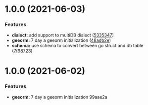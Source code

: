# 1.0.0 (2021-06-03)


### Features

* **dialect:** add support to multiDB dialect ([5335347](https://github.com/runmark/orm-7-days/commit/53353478608741954e446e1f82e91e5255fe0033))
* **geeorm:** 7 day a geeorm  initialization ([48adb2e](https://github.com/runmark/orm-7-days/commit/48adb2e2131557f9576a14046470c54ece2bfc4f))
* **schema:** use schema to convert between go struct and db table ([7f98723](https://github.com/runmark/orm-7-days/commit/7f987232157ecc39a84d039238c829e0a82c6abb))



# 1.0.0 (2021-06-02)


### Features

* **geeorm:** 7 day a geeorm  initialization 99aae2a



